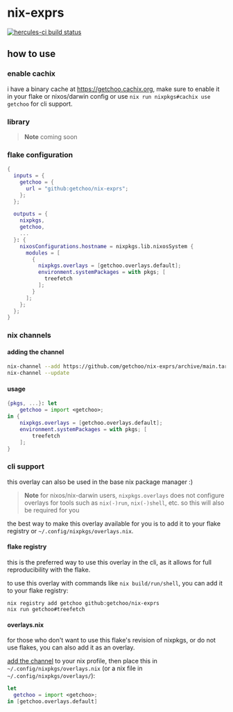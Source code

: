 # nix-exprs

[![hercules-ci build status](https://img.shields.io/badge/dynamic/json?label=hercules-ci%20builds&query=%24.state&url=https%3A%2F%2Fapi.github.com%2Frepos%2Fgetchoo%2Fnix-exprs%2Fcommits%2Fmain%2Fstatus&color=8f97cb&style=flat-square&logo=github)](https://hercules-ci.com/github/getchoo/nix-exprs)

## how to use

### enable cachix

i have a binary cache at <https://getchoo.cachix.org>, make sure to enable it
in your flake or nixos/darwin config or use `nix run nixpkgs#cachix use getchoo`
for cli support.

### library

> **Note**
> coming soon

### flake configuration

```nix
{
  inputs = {
    getchoo = {
      url = "github:getchoo/nix-exprs";
    };
  };

  outputs = {
    nixpkgs,
    getchoo,
    ...
  }: {
    nixosConfigurations.hostname = nixpkgs.lib.nixosSystem {
      modules = [
        {
          nixpkgs.overlays = [getchoo.overlays.default];
          environment.systemPackages = with pkgs; [
            treefetch
          ];
        }
      ];
    };
  };
}
```

### nix channels

#### adding the channel

```bash
nix-channel --add https://github.com/getchoo/nix-exprs/archive/main.tar.gz getchoo
nix-channel --update
```

#### usage

```nix
{pkgs, ...}: let
    getchoo = import <getchoo>;
in {
    nixpkgs.overlays = [getchoo.overlays.default];
    environment.systemPackages = with pkgs; [
        treefetch
    ];
}
```

### cli support

this overlay can also be used in the base nix package manager :)

> **Note**
> for nixos/nix-darwin users, `nixpkgs.overlays` does not configure
> overlays for tools such as `nix(-)run`, `nix(-)shell`, etc. so this
> will also be required for you

the best way to make this overlay available for you is to
add it to your flake registry or `~/.config/nixpkgs/overlays.nix`.

#### flake registry

this is the preferred way to use this overlay in the cli, as it allows
for full reproducibility with the flake.

to use this overlay with commands like `nix build/run/shell`, you can
add it to your flake registry:

```shell
nix registry add getchoo github:getchoo/nix-exprs
nix run getchoo#treefetch
```

#### overlays.nix

for those who don't want to use this flake's revision of nixpkgs,
or do not use flakes, you can also add it as an overlay.

[add the channel](#adding-the-channel) to your nix profile, then place
this in `~/.config/nixpkgs/overlays.nix` (or a nix file in `~/.config/nixpkgs/overlays/`):

```nix
let
  getchoo = import <getchoo>;
in [getchoo.overlays.default]
```
